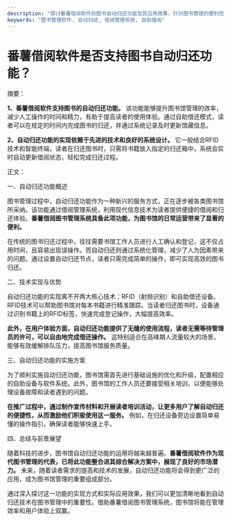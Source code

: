 ```yaml
---
description: "探讨番薯借阅软件的图书自动归还功能及其应用效果，针对图书管理的便利性进行深度分析。"
keywords: "图书管理软件, 自动归还, 借阅管理系统, 自助借阅"
---
```

# 番薯借阅软件是否支持图书自动归还功能？

摘要：

**1、番薯借阅软件支持图书的自动归还功能。** 该功能能够提升图书馆管理的效率，减少人工操作的时间和精力，有助于提高读者的使用体验。通过自助借还模式，读者可以在规定的时间内完成图书的归还，并通过系统记录及时更新馆藏信息。

**2、自动归还功能的实现依赖于先进的技术和良好的系统设计。** 它一般结合RFID技术和智能终端，读者在归还图书时，只需将书籍放入指定的归还箱中，系统会实时自动更新借阅状态，轻松完成归还过程。

正文：

一、自动归还功能概述

图书管理过程中，自动归还功能作为一种新兴的服务方式，正在逐步被各类图书馆所采纳。该功能通过借阅管理系统，利用现代信息技术为读者提供便捷的借阅和归还体验。**番薯借阅图书管理系统具备此项功能，为图书馆的日常运营带来了显著的便利。**

在传统的图书归还过程中，往往需要书馆工作人员进行人工确认和登记，这不仅占用时间，且容易出现误操作。而自动归还则通过系统化管理，减少了人为因素带来的问题。通过设置自动归还节点，读者只需完成简单的操作，即可实现高效的图书归还。

二、技术实现与优势

自动归还功能的实现离不开两大核心技术：RFID（射频识别）和自助借还设备。RFID技术可以帮助图书馆对每本书籍进行精准跟踪。当读者归还图书时，设备通过识别书籍上的RFID标签，快速完成登记操作，大幅提高效率。

**此外，在用户体验方面，自动归还功能提供了无缝的使用流程，读者无需等待管理员的许可，可以自由地完成借还操作。** 这特别适合在高峰期人流量较大的场景，能够有效缓解排队压力，提高图书馆服务质量。

三、自动归还功能的实施方案

为了顺利实施自动归还功能，图书馆需首先进行基础设施的优化和升级，配置相应的自助设备与软件系统。此外，图书馆的工作人员还要接受相关培训，以便能够处理设备故障和读者遇到的问题。

**在推广过程中，通过制作宣传材料和开展读者培训活动，让更多用户了解自动归还的便捷性，从而激励他们积极使用这一服务。** 例如，在归还设备旁边设置简单易懂的操作指引，确保读者能够快速上手。

四、总结与前景展望

随着科技的进步，图书馆自动归还功能的运用将越来越普遍。**番薯借阅软件作为现代图书管理的代表，已将此功能整合进其综合解决方案中，展现了良好的市场潜力。** 未来，随着读者需求的提高和技术的发展，自动归还功能将会得到更广泛的应用，成为图书馆管理的重要组成部分。

通过深入探讨这一功能的实现方式和实际应用效果，我们可以更加清晰地看到自动归还技术在图书管理中的重要性。借助番薯借阅图书管理系统，图书馆将能在管理效率和用户体验上双赢。
